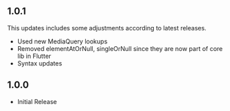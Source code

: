 ## 1.0.1

This updates includes some adjustments according to latest releases.
- Used new MediaQuery lookups
- Removed elementAtOrNull, singleOrNull since they are now part of core lib in Flutter
- Syntax updates

## 1.0.0

- Initial Release
